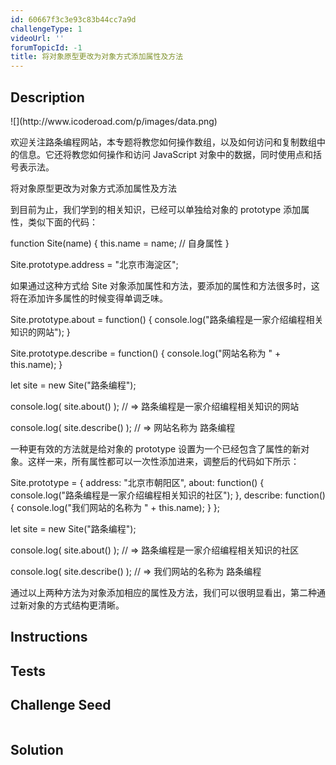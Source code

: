 ```yaml
---
id: 60667f3c3e93c83b44cc7a9d
challengeType: 1
videoUrl: ''
forumTopicId: -1
title: 将对象原型更改为对象方式添加属性及方法
---
```


## Description
<section id='description'>
![](http://www.icoderoad.com/p/images/data.png)

欢迎关注路条编程网站，本专题将教您如何操作数组，以及如何访问和复制数组中的信息。它还将教您如何操作和访问 JavaScript 对象中的数据，同时使用点和括号表示法。

将对象原型更改为对象方式添加属性及方法

到目前为止，我们学到的相关知识，已经可以单独给对象的 prototype 添加属性，类似下面的代码：

function Site(name) {
  this.name = name;  // 自身属性
}

Site.prototype.address = "北京市海淀区";

如果通过这种方式给 Site 对象添加属性和方法，要添加的属性和方法很多时，这将在添加许多属性的时候变得单调乏味。

Site.prototype.about = function() {
  console.log("路条编程是一家介绍编程相关知识的网站");
}

Site.prototype.describe = function() {
  console.log("网站名称为 " + this.name);
}

let site = new Site("路条编程");

console.log( site.about() );
// => 路条编程是一家介绍编程相关知识的网站

console.log( site.describe() );
// => 网站名称为 路条编程

一种更有效的方法就是给对象的 prototype 设置为一个已经包含了属性的新对象。这样一来，所有属性都可以一次性添加进来，调整后的代码如下所示：

Site.prototype = {
  address: "北京市朝阳区", 
  about: function() {
    console.log("路条编程是一家介绍编程相关知识的社区");
  },
  describe: function() {
     console.log("我们网站的名称为 " + this.name);
  }
};

let site = new Site("路条编程");

console.log( site.about() );
// => 路条编程是一家介绍编程相关知识的社区

console.log( site.describe() );
// => 我们网站的名称为 路条编程

通过以上两种方法为对象添加相应的属性及方法，我们可以很明显看出，第二种通过新对象的方式结构更清晰。

</section>

## Instructions
<section id='instructions'>

</section>

## Tests
<section id='tests'>

</section>

## Challenge Seed
<section id='challengeSeed'>

<div id='js-seed'>

```js

```

</div>



</section>

## Solution
<section id='solution'>


</section>
